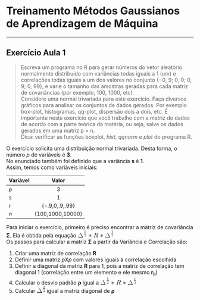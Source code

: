 # Treinamento Métodos Gaussianos de Aprendizagem de Máquina
___
## Exercício Aula 1

> Escreva um programa no R para gerar números do vetor aleatório
normalmente distribuído com variâncias todas iguais a 1 (um) e
correlações todas iguais a um dos valores no conjunto
{−0, 9; 0, 0; 0, 9; 0, 99}, e varie o tamanho das amostras geradas para
cada matriz de covariâncias (por exemplo, 100, 1000, etc).  
Considere
uma normal trivariada para este exercício. Faça diversos gráficos para
analisar os conjuntos de dados gerados. Por exemplo box-plot,
histogramas, qq-plot, dispersão dois a dois, etc. É importante neste
exercício que você trabalhe com a matriz de dados de acordo com a
parte teórica da matéria, ou seja, salve os dados gerados em uma
matriz p × n.  
Dica: verificar as funções boxplot, *hist*, *qqnorm* e *plot* do programa R.

O exercício solicita uma distribuição normal trivariada. Desta forma, o número *p* de variáveis é **3**.  
No enunciado também foi definido que a variância **s** é **1**.  
Assim, temos como variáveis iniciais:  

| Variável | Valor |  
| -------- |:-----:|  
| *p*      | 3     |  
| *s*      | 1     |  
| *r*      | {-.9,0,.9,.99} |  
| *n*      | {100,1000,10000} |  

Para iniciar o exercício, primeiro é preciso encontrar a matriz de covariância **&#931;**. Ela é obtida pela equação ![eq_sigma](gifs/eq_sigma.gif)  
Os passos para calcular a matriz **&#931;** a partir da Variância e Correlação são:
1. Criar uma matriz de correlação **R**
  1. Definir uma matriz *p*X*p* com valores iguais à correlação escolhida
  2. Definir a diagonal da matriz **R** para 1, pois a matriz de correlação tem diagonal 1 (correlação entre um elemento e ele mesmo **r<sub>ii<sub>**)
2. Calcular o desvio padrão **&#961;** igual a ![sqrt(s)](gifs/eq_sigma.gif)
3. Calcular  ![delta_meio](gifs/delta_meio.gif) igual a matriz diagonal de **&#961;**
